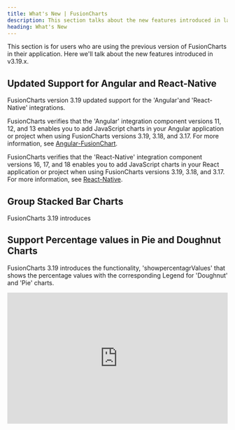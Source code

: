 ```yaml
---
title: What's New | FusionCharts
description: This section talks about the new features introduced in latest version.
heading: What's New
---
```


This section is for users who are using the previous version of FusionCharts in their application. Here we'll talk about the new features introduced in v3.19.x.

## Updated Support for Angular and React-Native

FusionCharts version 3.19 updated support for the 'Angular'and 'React-Native' integrations. 

FusionCharts verifies that the 'Angular' integration component versions 11, 12, and 13 enables you to add JavaScript charts in your Angular application or project when using FusionCharts versions 3.19, 3.18, and 3.17. For more information, see [Angular-FusionChart](https://www.npmjs.com/package/angular-fusioncharts).

FusionCharts verifies that the 'React-Native' integration component versions 16, 17, and 18 enables you to add JavaScript charts in your React application or project when using FusionCharts versions 3.19, 3.18, and 3.17. For more information, see [React-Native](https://www.npmjs.com/package/react-fusioncharts).


## Group Stacked Bar Charts

FusionCharts 3.19 introduces 

## Support Percentage values in Pie and Doughnut Charts

FusionCharts 3.19 introduces the functionality, 'showpercentagrValues' that shows the percentage values with the corresponding Legend for 'Doughnut' and 'Pie' charts. 

<iframe height="300" style="width: 100%;" scrolling="no" title="(SUPPORT-2080) 5" src="https://codepen.io/fusioncharts/embed/qBoEqmj/59b750adb2d81d61befe2bbbf762a29a?default-tab=result" frameborder="no" loading="lazy" allowtransparency="true" allowfullscreen="true">
  See the Pen <a href="https://codepen.io/fusioncharts/pen/qBoEqmj/59b750adb2d81d61befe2bbbf762a29a">
  (SUPPORT-2080) 5</a> by FusionCharts (<a href="https://codepen.io/fusioncharts">@fusioncharts</a>)
  on <a href="https://codepen.io">CodePen</a>.
</iframe><br/>
